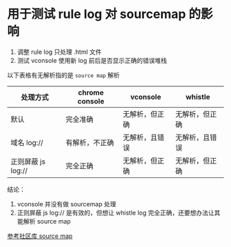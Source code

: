 # 用于测试 rule log 对 sourcemap 的影响

1. 调整 rule log 只处理 .html 文件
2. 测试 vconsole 使用新 log 前后是否显示正确的错误堆栈

以下表格有无解析指的是 `source map` 解析

| 处理方式           | chrome console | vconsole | whistle |
|----------------|----------------|----------|---------|
| 默认             | 完全准确           | 无解析，但正确  | 无解析，但正确 |
| 域名 log://      | 有解析，不正确        | 无解析，且错误  | 无解析，且错误 |
| 正则屏蔽 js log:// | 完全正确           | 无解析，但正确  | 无解析，但正确 |

结论：
1. vconsole 并没有做 sourcemap 处理
2. 正则屏蔽 js log:// 是有效的，但想让 whistle log 完全正确，还要想办法让其能解析 source map

[参考社区库 source map](https://www.npmjs.com/package/source-map)
